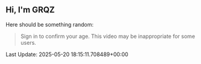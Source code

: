 ## Hi, I'm GRQZ
Here should be something random:  
> Sign in to confirm your age. This video may be inappropriate for some users.


Last Update: 2025-05-20 18:15:11.708489+00:00
